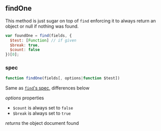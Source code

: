 ## findOne

This method is just sugar on top of `find` enforcing
it to always return an object or null if nothing was found.

```js
var foundOne = find(fields, {
  $test: [Function] // if given
  $break: true,
  $count: false
})[0];
```

### spec
```js
function findOne(fields[, options|function $test])
```

Same as [`find`'s spec](./find.md#spec), differences below

_options_ properties
 - `$count` is always set to `false`
 - `$break` is always set to `true`

_returns_ the object document found